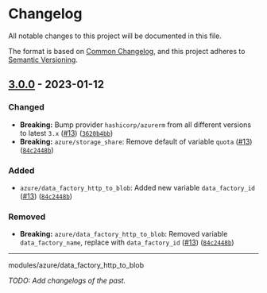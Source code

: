 # Changelog

All notable changes to this project will be documented in this file.

The format is based on [Common Changelog](https://common-changelog.org),
and this project adheres to [Semantic Versioning](https://semver.org/spec/v2.0.0.html).

## [3.0.0] - 2023-01-12

### Changed

- **Breaking:** Bump provider `hashicorp/azurerm` from all different versions to latest `3.x` ([#13](https://github.com/recognizegroup/terraform/pull/13)) ([`3620b4bb`](https://github.com/recognizegroup/terraform/commit/3620b4bb))
- **Breaking:** `azure/storage_share`: Remove default of variable `quota` ([#13](https://github.com/recognizegroup/terraform/pull/13)) ([`84c2448b`](https://github.com/recognizegroup/terraform/commit/84c2448b))

### Added
- `azure/data_factory_http_to_blob`: Added new variable `data_factory_id` ([#13](https://github.com/recognizegroup/terraform/pull/13)) ([`84c2448b`](https://github.com/recognizegroup/terraform/commit/84c2448b))

### Removed
- **Breaking:** `azure/data_factory_http_to_blob`: Removed variable `data_factory_name`, replace with `data_factory_id` ([#13](https://github.com/recognizegroup/terraform/pull/13)) ([`84c2448b`](https://github.com/recognizegroup/terraform/commit/84c2448b))

---- 
modules/azure/data_factory_http_to_blob

_TODO: Add changelogs of the past._

[3.0.0]: https://github.com/recognizegroup/terraform/releases/tag/v3.0.0
